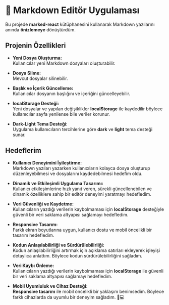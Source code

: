 # 📖 Markdown Editör Uygulaması

Bu projede **marked-react** kütüphanesini kullanarak Markdown yazılarını anında **önizlemeye** dönüştürdüm.

## Projenin Özellikleri

- **Yeni Dosya Oluşturma:**  
  Kullanıcılar yeni Markdown dosyaları oluşturabilir.

- **Dosya Silme:**  
  Mevcut dosyalar silinebilir.

- **Başlık ve İçerik Güncelleme:**  
  Kullanıcılar dosyanın başlığını ve içeriğini güncelleyebilir.

- **localStorage Desteği:**  
  Yeni dosyalar ve yapılan değişiklikler **localStorage** ile kaydedilir böylece kullanıcılar sayfa yenilense bile veriler korunur.

- **Dark-Light Tema Desteği:**  
  Uygulama kullanıcıların tercihlerine göre **dark** ve **light** tema desteği sunar.

## Hedeflerim

- **Kullanıcı Deneyimini İyileştirme:**  
  Markdown yazıları yazarken kullanıcıların kolayca dosya oluşturup düzenleyebilmesi ve dosyalarını kaydedebilmesi hedefim oldu.

- **Dinamik ve Etkileşimli Uygulama Tasarımı:**  
  Kullanıcı etkileşimlerine hızlı yanıt veren, sürekli güncellenebilen ve dinamik özelliklere sahip bir editör deneyimi yaratmayı hedefledim.

- **Veri Güvenliği ve Kaydetme:**  
  Kullanıcıların yazdığı verilerin kaybolmaması için **localStorage** desteğiyle güvenli bir veri saklama altyapısı sağlamayı hedefledim.

- **Responsive Tasarım:**  
  Farklı ekran boyutlarına uygun, kullanıcı dostu ve mobil öncelikli bir tasarım hedefledim.

- **Kodun Anlaşılabilirliği ve Sürdürülebilirliği:**  
  Kodun anlaşılabilirliğini artırmak için açıklama satırları ekleyerek işleyişi detaylıca anlattım. Böylece kodun sürdürülebilirliğini sağladım.

- **Veri Kaybı Önleme:**  
  Kullanıcıların yazdığı verilerin kaybolmaması için **localStorage** ile güvenli bir veri saklama altyapısı sağlamayı hedefledim.

- **Mobil Uyumluluk ve Cihaz Desteği:**  
  **Responsive tasarım** ile mobil öncelikli bir yaklaşım benimsedim. Böylece farklı cihazlarda da uyumlu bir deneyim sağladım. 📱💻
